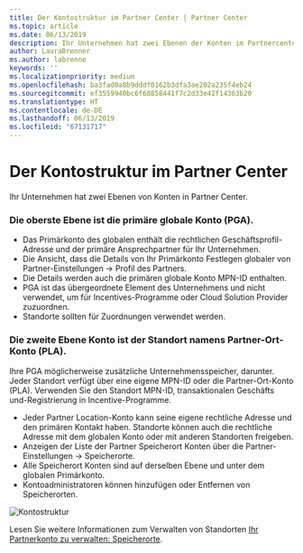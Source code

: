```yaml
---
title: Der Kontostruktur im Partner Center | Partner Center
ms.topic: article
ms.date: 06/13/2019
description: Ihr Unternehmen hat zwei Ebenen der Konten im Partnercenter an.
author: LauraBrenner
ms.author: labrenne
keywords: ''
ms.localizationpriority: medium
ms.openlocfilehash: ba3fad0a8b9dddf0162b3dfa3ae202a235f4eb24
ms.sourcegitcommit: ef3559940bc6f68858441f7c2d33e42f14363b20
ms.translationtype: HT
ms.contentlocale: de-DE
ms.lasthandoff: 06/13/2019
ms.locfileid: "67131717"
---
```

# <a name="the-account-structure-in-partner-center"></a>Der Kontostruktur im Partner Center

Ihr Unternehmen hat zwei Ebenen von Konten in Partner Center. 

### <a name="the-top-level-is-the-primary-global-account-pga"></a>Die oberste Ebene ist die primäre globale Konto (PGA).

- Das Primärkonto des globalen enthält die rechtlichen Geschäftsprofil-Adresse und der primäre Ansprechpartner für Ihr Unternehmen. 
- Die Ansicht, dass die Details von Ihr Primärkonto Festlegen globaler von Partner-Einstellungen -> Profil des Partners.
- Die Details werden auch die primären globale Konto MPN-ID enthalten. 
- PGA ist das übergeordnete Element des Unternehmens und nicht verwendet, um für Incentives-Programme oder Cloud Solution Provider zuzuordnen. 
- Standorte sollten für Zuordnungen verwendet werden.

### <a name="the-second-level-account-is-the-location-account-called-partner-location-account-pla"></a>Die zweite Ebene Konto ist der Standort namens Partner-Ort-Konto (PLA).

Ihre PGA möglicherweise zusätzliche Unternehmensspeicher, darunter. Jeder Standort verfügt über eine eigene MPN-ID oder die Partner-Ort-Konto (PLA). Verwenden Sie den Standort MPN-ID, transaktionalen Geschäfts und-Registrierung in Incentive-Programme.

- Jeder Partner Location-Konto kann seine eigene rechtliche Adresse und den primären Kontakt haben. Standorte können auch die rechtliche Adresse mit dem globalen Konto oder mit anderen Standorten freigeben.
- Anzeigen der Liste der Partner Speicherort Konten über die Partner-Einstellungen -> Speicherorte.
- Alle Speicherort Konten sind auf derselben Ebene und unter dem globalen Primärkonto.
- Kontoadministratoren können hinzufügen oder Entfernen von Speicherorten.

![Kontostruktur](images/accountstructure.png)

Lesen Sie weitere Informationen zum Verwalten von Standorten [Ihr Partnerkonto zu verwalten: Speicherorte](manage-locations.md). 





















